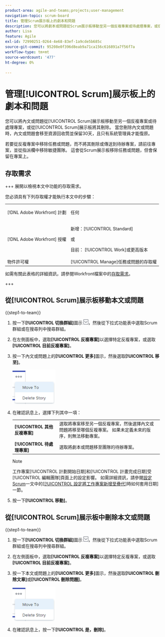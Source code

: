 ```yaml
---
product-area: agile-and-teams;projects;user-management
navigation-topic: scrum-board
title: 管理Scrum展示板上的劇本和問題
description: 您可以將劇本或問題從Scrum展示板移動至另一個反複專案或待處理專案，或從Scrum展示板將其刪除。 當您刪除內文或問題時，內文或問題會移至資源回收筒並保留30天，且只有系統管理員才能復原。
author: Lisa
feature: Agile
exl-id: 72990251-0264-4e68-83ef-1a9cde5b685c
source-git-commit: 95208e0f396d8eab9a71ca156c616891a7f56f7a
workflow-type: tm+mt
source-wordcount: '477'
ht-degree: 0%

---
```


# 管理[!UICONTROL Scrum]展示板上的劇本和問題

您可以將內文或問題從[!UICONTROL Scrum]展示板移動至另一個反複專案或待處理專案，或從[!UICONTROL Scrum]展示板將其刪除。 當您刪除內文或問題時，內文或問題會移至資源回收筒並保留30天，且只有系統管理員才能復原。

若要從反複專案中移除任務或問題，而不將其刪除或傳送到待辦專案，請前往專案，並從指派欄中移除敏捷團隊。 這會從Scrum展示板移除任務或問題，但會保留在專案上。

## 存取需求

+++ 展開以檢視本文中功能的存取需求。

您必須具有下列存取權才能執行本文中的步驟：

<table style="table-layout:auto"> 
 <tbody> 
  <tr> 
   <td role="rowheader">[!DNL Adobe Workfront] 計劃</td> 
   <td> <p>任何</p> </td> 
  </tr> 
  <tr> 
   <td role="rowheader">[!DNL Adobe Workfront] 授權</td> 
   <td> <p>新增：[!UICONTROL Standard]</p> 
   或
   <p>目前： [!UICONTROL Work]或更高版本</p> </td> 
  </tr>
   <tr> 
   <td role="rowheader">物件許可權</td> 
   <td>[!UICONTROL Manage]任務或問題的存取權 </td> 
  </tr>
 </tbody> 
</table>

如需有關此表格的詳細資訊，請參閱Workfront檔案中的[存取需求](/help/quicksilver/administration-and-setup/add-users/access-levels-and-object-permissions/access-level-requirements-in-documentation.md)。

+++

## 從[!UICONTROL Scrum]展示板移動本文或問題

{{step1-to-team}}

1. 按一下&#x200B;**[!UICONTROL 切換群組]**&#x200B;圖示![切換群組圖示](assets/switch-team-icon.png)，然後從下拉式功能表中選取Scrum群組或在搜尋列中搜尋群組。
1. 在左側面板中，選取&#x200B;**[!UICONTROL 反複專案]**&#x200B;以選擇特定反複專案，或選取&#x200B;**[!UICONTROL 目前反複專案]**。
1. 按一下內文或問題上的&#x200B;**[!UICONTROL 更多]**&#x200B;圖示，然後選取&#x200B;**[!UICONTROL 移至]**。

   ![從Scrum展示板刪除或移動劇本](assets/scrum-delete-move-story.png)

1. 在確認訊息上，選擇下列其中一項：

   <table style="table-layout:auto">
    <tr>
        <td><strong>[!UICONTROL 其他反複專案]</strong></td>
        <td>選取將專案移至另一個反複專案，然後選擇內文或問題將移至哪個反複專案。 如果未定義未來的版序，則無法移動專案。</td>
    </tr>
    <tr>
        <td><strong>[!UICONTROL 待處理專案]</strong></td>
        <td>選取將劇本或問題移至團隊的待辦專案。</td>
    </tr>
   </table>

   >[!NOTE]
   >
   >工作專案[!UICONTROL 計劃開始日期]和[!UICONTROL 計畫完成日期]受[!UICONTROL 編輯團隊]頁面上的設定影響。 如需詳細資訊，請參閱[設定Scrum](../../../agile/get-started-with-agile-in-workfront/configure-scrum.md)一文中的[[[!UICONTROL 設定將工作專案新增至疊代]](../../../agile/get-started-with-agile-in-workfront/configure-scrum.md#configur5)時如何套用日期]一節。

1. 按一下&#x200B;**[!UICONTROL 移動]**。

## 從[!UICONTROL Scrum]展示板中刪除本文或問題

{{step1-to-team}}

1. 按一下&#x200B;**[!UICONTROL 切換群組]**&#x200B;圖示![切換群組圖示](assets/switch-team-icon.png)，然後從下拉式功能表中選取Scrum群組或在搜尋列中搜尋群組。
1. 在左側面板中，選取&#x200B;**[!UICONTROL 反複專案]**&#x200B;以選擇特定反複專案，或選取&#x200B;**[!UICONTROL 目前反複專案]**。
1. 按一下本文或問題上的&#x200B;**[!UICONTROL 更多]**&#x200B;圖示，然後選取&#x200B;**[!UICONTROL 刪除文章]**&#x200B;或&#x200B;**[!UICONTROL 刪除問題]**。

   ![從Scrum展示板刪除或移動劇本](assets/scrum-delete-move-story.png)

1. 在確認訊息上，按一下&#x200B;**[!UICONTROL 是，刪除]**。

